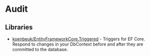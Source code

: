 # Audit

## Libraries
- [koenbeuk/EntityFrameworkCore.Triggered](https://github.com/koenbeuk/EntityFrameworkCore.Triggered) - Triggers for EF Core. Respond to changes in your DbContext before and after they are committed to the database. 